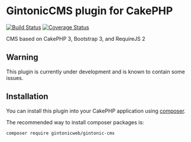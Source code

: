 # GintonicCMS plugin for CakePHP
[![Build Status](https://travis-ci.org/gintonicweb/GintonicCMS.svg)](https://travis-ci.org/gintonicweb/GintonicCMS)
[![Coverage Status](https://coveralls.io/repos/gintonicweb/GintonicCMS/badge.svg)](https://coveralls.io/r/gintonicweb/GintonicCMS)

CMS based on CakePHP 3, Bootstrap 3, and RequireJS 2

## Warning

This plugin is currently under development and is known to contain some issues.

## Installation

You can install this plugin into your CakePHP application using [composer](http://getcomposer.org).

The recommended way to install composer packages is:

```
composer require gintonicweb/gintonic-cms
```
